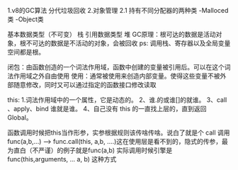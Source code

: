 1.v8的GC算法
分代垃圾回收
2.对象管理
2.1 持有不同分配器的两种类
-Malloced类
-Object类


基本数据类型（不可变） 栈 
引用数据类型  堆
GC原理：根可达的数据是活动对象，根不可达的数据是不活动的对象，会被回收
ps: 调用栈、寄存器以及全局变量空间都是根。

闭包：由函数创造的一个词法作用域，函数中创建的变量被引用后。可以在这个词法作用域之外自由使用
使用：通常被使用来创造内部变量。使得这些变量不被外部随意修改，同时又可以通过指定的函数接口修改读取

this: 
1.词法作用域中的一个属性，它是动态的。
2、谁.的或谁[]的就谁。
3、call 、apply、bind 谁就是谁。
4、自己没有 this 的一直找上层的，直到返回 Global。

函数调用时候把this当作形参，实参根据规则该传啥传啥。说白了就是个 call 调用func(a,b,...) --> func.call(this, a,b, ....)这在使用层是看不到的，隐式的传参，最为直白（不严谨）的例子就是func(a,b) 实际调用时候引擎是 func(this,arguments, ... a, b) 这种方式